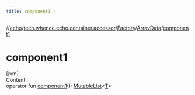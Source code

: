 ```yaml
---
title: component1 -
---
```

//[echo](../../../index.md)/[tech.whence.echo.container.accessor](../../index.md)/[Factory](../index.md)/[ArrayData](index.md)/[component1](component1.md)



# component1  
[jvm]  
Content  
operator fun [component1](component1.md)(): [MutableList](https://kotlinlang.org/api/latest/jvm/stdlib/kotlin.collections/-mutable-list/index.html)<[T](index.md)>  



